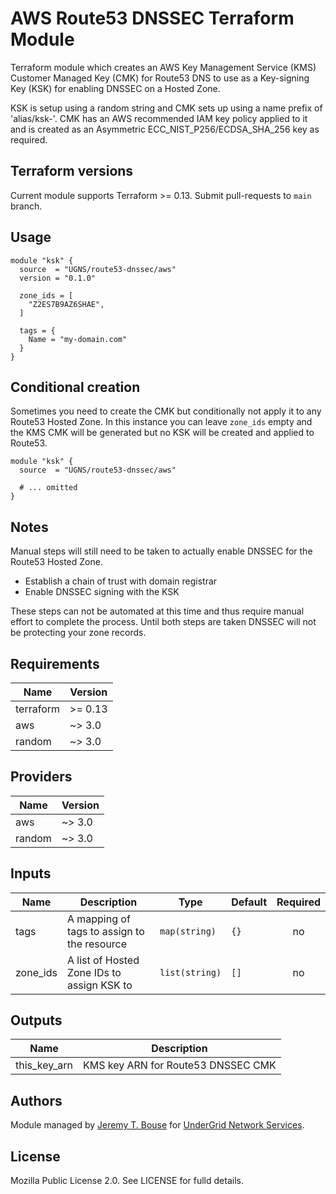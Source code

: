 # AWS Route53 DNSSEC Terraform Module

Terraform module which creates an AWS Key Management Service (KMS) Customer 
Managed Key (CMK) for Route53 DNS to use as a Key-signing Key (KSK) for
enabling DNSSEC on a Hosted Zone.

KSK is setup using a random string and CMK sets up using a name prefix of 
'alias/ksk-'. CMK has an AWS recommended IAM key policy applied to it and
is created as an Asymmetric ECC_NIST_P256/ECDSA_SHA_256 key as required.

## Terraform versions

Current module supports Terraform >= 0.13. Submit pull-requests to `main` branch.

## Usage 

```hcl
module "ksk" {
  source  = "UGNS/route53-dnssec/aws"
  version = "0.1.0"

  zone_ids = [
    "Z2ES7B9AZ6SHAE",
  ]

  tags = {
    Name = "my-domain.com"
  }
}
```

## Conditional creation

Sometimes you need to create the CMK but conditionally not apply it to any Route53 
Hosted Zone. In this instance you can leave `zone_ids` empty and the KMS CMK will
be generated but no KSK will be created and applied to Route53.

```hcl
module "ksk" {
  source  = "UGNS/route53-dnssec/aws"

  # ... omitted
}
```

## Notes

Manual steps will still need to be taken to actually enable DNSSEC for the Route53 
Hosted Zone.

* Establish a chain of trust with domain registrar
* Enable DNSSEC signing with the KSK

These steps can not be automated at this time and thus require manual effort to
complete the process. Until both steps are taken DNSSEC will not be protecting
your zone records.

## Requirements

| Name | Version |
|------|---------|
| terraform | >= 0.13 |
| aws | ~> 3.0 |
| random | ~> 3.0 |

## Providers

| Name | Version |
|------|---------|
| aws | ~> 3.0 |
| random | ~> 3.0 |

## Inputs

| Name | Description | Type | Default | Required |
|------|-------------|------|---------|:--------:|
| tags | A mapping of tags to assign to the resource | `map(string)` | `{}` | no |
| zone\_ids | A list of Hosted Zone IDs to assign KSK to | `list(string)` | `[]` | no |

## Outputs

| Name | Description |
|------|-------------|
| this_key_arn | KMS key ARN for Route53 DNSSEC CMK |

## Authors

Module managed by [Jeremy T. Bouse](https://github.com/jbouse) for [UnderGrid Network Services](https://github.com/UGNS).

## License

Mozilla Public License 2.0. See LICENSE for fulld details.
